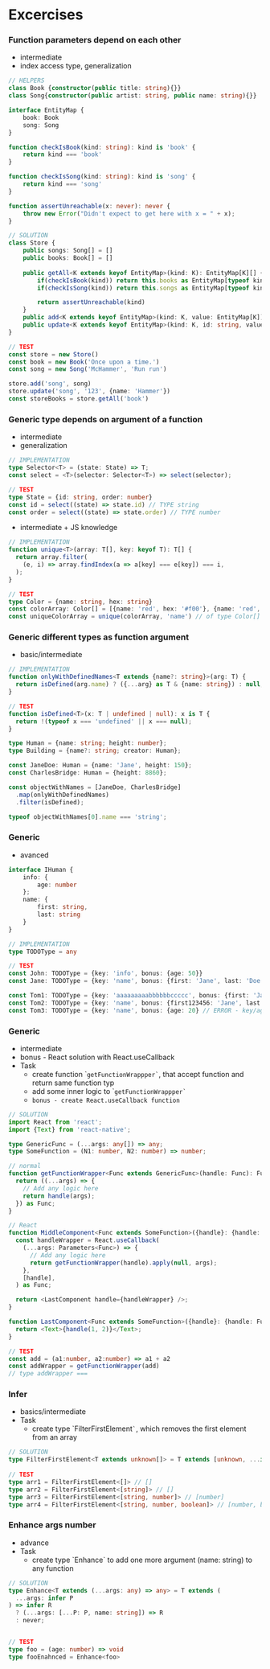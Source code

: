 # Excercises

### Function parameters depend on each other

* intermediate
* index access type, generalization

```typescript
// HELPERS
class Book {constructor(public title: string){}}
class Song{constructor(public artist: string, public name: string){}}

interface EntityMap {
    book: Book
    song: Song
}

function checkIsBook(kind: string): kind is 'book' {
    return kind === 'book'
}

function checkIsSong(kind: string): kind is 'song' {
    return kind === 'song'
}

function assertUnreachable(x: never): never {
    throw new Error("Didn't expect to get here with x = " + x);
}

// SOLUTION
class Store {
    public songs: Song[] = []
    public books: Book[] = []
    
    public getAll<K extends keyof EntityMap>(kind: K): EntityMap[K][] {
        if(checkIsBook(kind)) return this.books as EntityMap[typeof kind][]
        if(checkIsSong(kind)) return this.songs as EntityMap[typeof kind][]

        return assertUnreachable(kind)
    }
    public add<K extends keyof EntityMap>(kind: K, value: EntityMap[K]): void {}
    public update<K extends keyof EntityMap>(kind: K, id: string, value: Partial<EntityMap[K]>): void{}
}

// TEST
const store = new Store()
const book = new Book('Once upon a time.')
const song = new Song('McHammer', 'Run run')

store.add('song', song)
store.update('song', '123', {name: 'Hammer'})
const storeBooks = store.getAll('book')
```

### Generic type depends on argument of a function

* intermediate
* generalization

```typescript
// IMPLEMENTATION
type Selector<T> = (state: State) => T;
const select = <T>(selector: Selector<T>) => select(selector);

// TEST
type State = {id: string, order: number}
const id = select((state) => state.id) // TYPE string
const order = select((state) => state.order) // TYPE number

```

* intermediate + JS knowledge

```typescript
// IMPLEMENTATION
function unique<T>(array: T[], key: keyof T): T[] {
  return array.filter(
    (e, i) => array.findIndex(a => a[key] === e[key]) === i,
  );
}

// TEST
type Color = {name: string, hex: string}
const colorArray: Color[] = [{name: 'red', hex: '#f00'}, {name: 'red', hex: '#ff0000'}]
const uniqueColorArray = unique(colorArray, 'name') // of type Color[]
```

### Generic different types as function argument&#x20;

* basic/intermediate

```typescript
// IMPLEMENTATION
function onlyWithDefinedNames<T extends {name?: string}>(arg: T) {
  return isDefined(arg.name) ? ({...arg} as T & {name: string}) : null;
}

// TEST
function isDefined<T>(x: T | undefined | null): x is T {
  return !(typeof x === 'undefined' || x === null);
}

type Human = {name: string; height: number};
type Building = {name?: string; creator: Human};

const JaneDoe: Human = {name: 'Jane', height: 150};
const CharlesBridge: Human = {height: 8860};

const objectWithNames = [JaneDoe, CharlesBridge]
  .map(onlyWithDefinedNames)
  .filter(isDefined);

typeof objectWithNames[0].name === 'string';
```

### Generic

* avanced

```typescript
interface IHuman {
    info: {
        age: number
    };
    name: {
        first: string,
        last: string
    }    
}

// IMPLEMENTATION
type TODOType = any

// TEST
const John: TODOType = {key: 'info', bonus: {age: 50}}
const Jane: TODOType = {key: 'name', bonus: {first: 'Jane', last: 'Doe'}}

const Tom1: TODOType = {key: 'aaaaaaaaabbbbbbccccc', bonus: {first: 'Jane', last: 'Doe'}} // ERROR - key
const Tom2: TODOType = {key: 'name', bonus: {first123456: 'Jane', last: 'Doe'}} // ERROR - first
const Tom3: TODOType = {key: 'name', bonus: {age: 20} // ERROR - key/age missmatch
```

### Generic

* intermediate
* bonus - React solution with React.useCallback
* Task
  * create function \``` getFunctionWrappper` ``, that accept function and return same function typ&#x20;
  * add some inner logic to \``` getFunctionWrappper` ``
  * `bonus - create React.useCallback function`

```typescript
// SOLUTION
import React from 'react';
import {Text} from 'react-native';

type GenericFunc = (...args: any[]) => any;
type SomeFunction = (N1: number, N2: number) => number;

// normal
function getFunctionWrapper<Func extends GenericFunc>(handle: Func): Func {
  return ((...args) => {
    // Add any logic here
    return handle(args);
  }) as Func;
}

// React
function MiddleComponent<Func extends SomeFunction>({handle}: {handle: Func}) {
  const handleWrapper = React.useCallback(
    (...args: Parameters<Func>) => {
      // Add any logic here
      return getFunctionWrapper(handle).apply(null, args);
    },
    [handle],
  ) as Func;

  return <LastComponent handle={handleWrapper} />;
}

function LastComponent<Func extends SomeFunction>({handle}: {handle: Func}) {
  return <Text>{handle(1, 2)}</Text>;
}

// TEST 
const add = (a1:number, a2:number) => a1 + a2
const addWrapper = getFunctionWrapper(add)
// type addWrapper ===

```

### Infer

* basics/intermediate
* Task
  * create type \`FilterFirstElement`` ` ``, which removes the first element from an array

```typescript
// SOLUTION
type FilterFirstElement<T extends unknown[]> = T extends [unknown, ...infer R] ? R : [];
        
// TEST
type arr1 = FilterFirstElement<[]> // []
type arr2 = FilterFirstElement<[string]> // []
type arr3 = FilterFirstElement<[string, number]> // [number]
type arr4 = FilterFirstElement<[string, number, boolean]> // [number, boolean]
```

### Enhance args number

* advance
* Task
  * create type \`Enhance\` to add one more argument (name: string) to any function

```typescript
// SOLUTION
type Enhance<T extends (...args: any) => any> = T extends (
  ...args: infer P
) => infer R
  ? (...args: [...P: P, name: string]) => R
  : never;


// TEST
type foo = (age: number) => void
type fooEnahnced = Enhance<foo>
```

